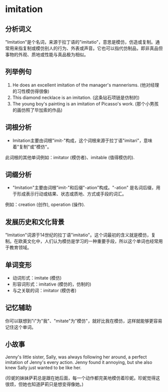 # imitation

## 分析词义

  

"Imitation"是个名词，来源于拉丁语的"imitatio"，意思是模仿，仿造或复制。通常用来指复制或模仿别人的行为、外表或声音。它也可以指代仿制品，即非真品但事物的外观、质地或性能与真品极为相似。

  

## 列举例句

  

1.  He does an excellent imitation of the manager's mannerisms. (他对经理的习性模仿得很像)
2.  This diamond necklace is an imitation. (这条钻石项链是仿制的)
3.  The young boy's painting is an imitation of Picasso's work. (那个小男孩的画仿照了毕加索的作品)

  

## 词根分析

  

*   Imitation主要由词根"imit-"构成，这个词根来源于拉丁语"imitari"，意味着"复制"或"模仿"。

  

此词根的其他单词例如：imitator (模仿者)、imitable (值得模仿的).

  

## 词缀分析

  

*   "Imitation"主要由词根"imit-"和后缀"-ation"构成。"-ation" 是名词后缀，用于形成表示行动或结果、状态或质地、方式或手段的词汇。

  

例如：creation (创作), operation (操作).

  

## 发展历史和文化背景

  

"Imitation"词源于14世纪的拉丁语"imitatio"。这个词最初的含义就是模仿，复制。在欧美文化中，人们认为模仿是学习的一种重要手段，所以这个单词也经常用于教育领域。

  

## 单词变形

  

*   动词形式：imitate (模仿)
*   形容词形式：imitative (模仿的，仿制的)
*   与之关联的词：imitator (模仿者)

  

## 记忆辅助

  

你可以联想到"i"为"我"、"mitate"为"模仿"，就好比我在模仿，这样就能够更容易记住这个单词。

  

## 小故事

  

Jenny's little sister, Sally, was always following her around, a perfect imitation of Jenny's every action. Jenny found it annoying, but she also knew Sally just wanted to be like her.

  

(珍妮的妹妹萨莉总是跟在她后面，每一个动作都完美地模仿着珍妮。珍妮觉得这很烦，但她也知道萨莉只是想变得像她。)
